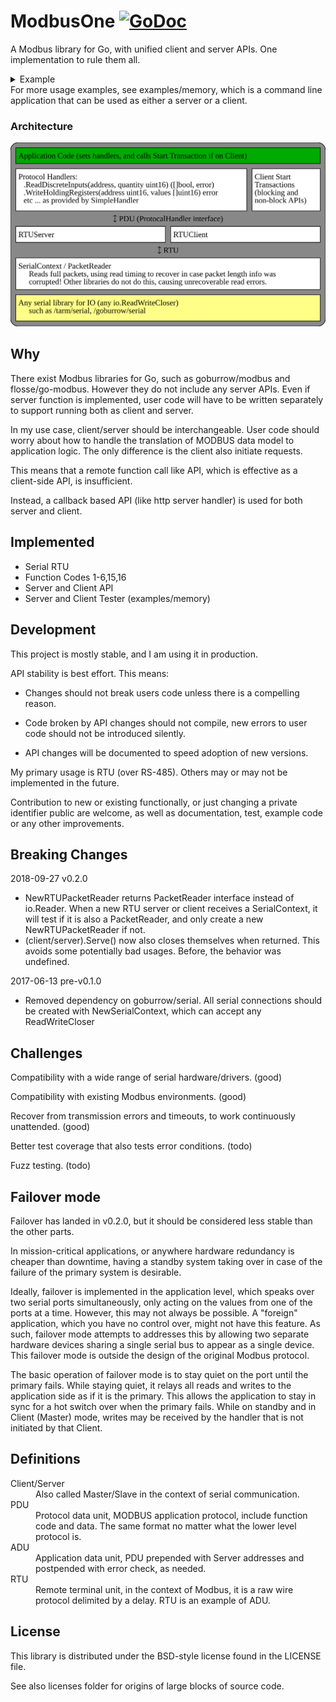# ModbusOne [![GoDoc](https://godoc.org/github.com/xiegeo/modbusone?status.svg)](https://godoc.org/github.com/xiegeo/modbusone)
A Modbus library for Go, with unified client and server APIs.
One implementation to rule them all.
<details>
  <summary>Example</summary>

[embedmd]:# (example_test.go /func Example/ /^}/)
```go
func Example() {

    // Server id and baudRate, two critical information you need for modbus over serial port.
    id := byte(1)
    baudRate := int64(19200)

    // Open serial connections:
    clientSerial, serverSerial := newInternalSerial()
    // Normally we want to open a serial connection from serial.OpenPort
    // such as github.com/tarm/serial.
    // modbusone can take any io.ReadWriteCloser, so we created two that talks to each other
    // for demonstration here.

    // SerialContext adds baudRate information to calculate the duration that data transfers should takes.
    // It also records Stats of read and dropped packets
    clientSerialContext := modbusone.NewSerialContext(clientSerial, baudRate)
    serverSerialContext := modbusone.NewSerialContext(serverSerial, baudRate)

    // You can create either a client or a server from a SerialContext and an id
    client := modbusone.NewRTUClient(clientSerialContext, id)
    server := modbusone.NewRTUServer(serverSerialContext, id)

    // Create Handler to handle client and server actions, in this example, we are only using Holding Registers
    handler := func(name string) modbusone.ProtocolHandler {
        return &modbusone.SimpleHandler{
            ReadHoldingRegisters: func(address, quantity uint16) ([]uint16, error) {
                fmt.Printf("%v ReadHoldingRegisters from %v, quantity %v\n", name, address, quantity)
                r := make([]uint16, quantity)
                // application code that fills in r here
                return r, nil
            },
            WriteHoldingRegisters: func(address uint16, values []uint16) error {
                fmt.Printf("%v WriteHoldingRegisters from %v, quantity %v\n", name, address, len(values))
                // application code here
                return nil
            },
            OnErrorImp: func(req modbusone.PDU, errRep modbusone.PDU) {
                fmt.Printf("%v received error:%x in request:%x", name, errRep, req)
            },
        }
    }

    termChan := make(chan error)

    // Now we are ready to serve!
    // Serve is blocking until the serial connection has errors or is closed.
    go client.Serve(handler("client"))
    go func() {
        err := server.Serve(handler("server"))
        // do something with the err here. For a command line app, you probably want to terminate.
        // For a service, you probably want to wait until you can open the serial port again.
        termChan <- err
    }()
    defer client.Close()
    defer server.Close()
    // You only need to call close if you need to close or reuse a working connection without restarting the process

    // If you only need to support server side, then you are done.
    // If you need to support client side, then you need to make requests.
    startAddress := uint16(0)
    quantity := uint16(200)
    reqs, err := modbusone.MakePDURequestHeaders(modbusone.FcReadHoldingRegisters, startAddress, quantity, nil)
    if err != nil {
        fmt.Println(err) //if what you asked for is not possible.
    }
    // Larger than allowed requests are split to many packets
    fmt.Println("reqs count:", len(reqs))

    // We can add more requests, even of different types.
    // The last nil is replaced by the reqs to append to.
    startAddress = uint16(1000)
    quantity = uint16(100)
    reqs, err = modbusone.MakePDURequestHeaders(modbusone.FcWriteMultipleRegisters, startAddress, quantity, reqs)
    if err != nil {
        fmt.Println(err)
    }
    fmt.Println("reqs count:", len(reqs))

    // Range over the requests to handle each individually,
    for _, r := range reqs {
        err = client.DoTransaction(r)
        if err != nil {
            fmt.Println(err, "on", r) // The server timed out, or the connection was closed
        }
    }
    // or just do them all at once. Notice that reqs can be reused.
    n, err := modbusone.DoTransactions(client, id, reqs)
    if err != nil {
        fmt.Println(err, "on", reqs[n])
    }

    // Clean up
    server.Close()
    err = <-termChan
    fmt.Println("serve terminated:", err)

    //Output:
    //reqs count: 2
    //reqs count: 3
    //server ReadHoldingRegisters from 0, quantity 125
    //client WriteHoldingRegisters from 0, quantity 125
    //server ReadHoldingRegisters from 125, quantity 75
    //client WriteHoldingRegisters from 125, quantity 75
    //client ReadHoldingRegisters from 1000, quantity 100
    //server WriteHoldingRegisters from 1000, quantity 100
    //server ReadHoldingRegisters from 0, quantity 125
    //client WriteHoldingRegisters from 0, quantity 125
    //server ReadHoldingRegisters from 125, quantity 75
    //client WriteHoldingRegisters from 125, quantity 75
    //client ReadHoldingRegisters from 1000, quantity 100
    //server WriteHoldingRegisters from 1000, quantity 100
    //serve terminated: io: read/write on closed pipe
}
```

</details>
For more usage examples, see examples/memory, which is a command line application that can be used as either a server or a client.

### Architecture
![modbusone architecture](./modbusone_architecture.svg)

## Why

There exist Modbus libraries for Go, such as goburrow/modbus and flosse/go-modbus.
However they do not include any server APIs. Even if server function is implemented, user code will have to be written separately to support running both as client and server.

In my use case, client/server should be interchangeable. User code should worry about how to handle the translation of MODBUS data model to application logic. The only difference is the client also initiate requests.

This means that a remote function call like API, which is effective as a client-side API, is insufficient.

Instead, a callback based API (like http server handler) is used for both server and client.

## Implemented
- Serial RTU
- Function Codes 1-6,15,16
- Server and Client API
- Server and Client Tester (examples/memory)

## Development

This project is mostly stable, and I am using it in production.

API stability is best effort. This means: 

* Changes should not break users code unless there is a compelling reason.

* Code broken by API changes should not compile, new errors to user code should not be introduced silently. 

* API changes will be documented to speed adoption of new versions.

My primary usage is RTU (over RS-485). Others may or may not be implemented in the future.

Contribution to new or existing functionally, or just changing a private identifier public are welcome, as well as documentation, test, example code or any other improvements. 

## Breaking Changes

2018-09-27 v0.2.0 
- NewRTUPacketReader returns PacketReader interface instead of io.Reader. When a new RTU server or client receives a SerialContext, it will test if it is also a PacketReader, and only create a new NewRTUPacketReader if not.
- (client/server).Serve() now also closes themselves when returned. This avoids some potentially bad usages. Before, the behavior was undefined.

2017-06-13 pre-v0.1.0
- Removed dependency on goburrow/serial. All serial connections should be created with NewSerialContext, which can accept any ReadWriteCloser

## Challenges

Compatibility with a wide range of serial hardware/drivers. (good)

Compatibility with existing Modbus environments. (good)

Recover from transmission errors and timeouts, to work continuously unattended. (good)

Better test coverage that also tests error conditions. (todo) 

Fuzz testing. (todo) 

## Failover mode

Failover has landed in v0.2.0, but it should be considered less stable than the other parts.

In mission-critical applications, or anywhere hardware redundancy is cheaper than downtime, having a standby system taking over in case of the failure of the primary system is desirable.

Ideally, failover is implemented in the application level, which speaks over two serial ports simultaneously, only acting on the values from one of the ports at a time. However, this may not always be possible. A "foreign" application, which you have no control over, might not have this feature. As such, failover mode attempts to addresses this by allowing two separate hardware devices sharing a single serial bus to appear as a single device. This failover mode is outside the design of the original Modbus protocol.

The basic operation of failover mode is to stay quiet on the port until the primary fails. While staying quiet, it relays all reads and writes to the application side as if it is the primary. This allows the application to stay in sync for a hot switch over when the primary fails. While on standby and in Client (Master) mode, writes may be received by the handler that is not initiated by that Client.

## Definitions

<dl>
<dt>Client/Server
  <dd>Also called Master/Slave in the context of serial communication.
<dt>PDU
  <dd>Protocol data unit, MODBUS application protocol, include function code and data. The same format no matter what the lower level protocol is.
<dt>ADU
  <dd>Application data unit, PDU prepended with Server addresses and postpended with error check, as needed.
<dt>RTU
  <dd>Remote terminal unit, in the context of Modbus, it is a raw wire protocol delimited by a delay. RTU is an example of ADU.
</dl>

## License

This library is distributed under the BSD-style license found in the LICENSE file.

See also licenses folder for origins of large blocks of source code.
